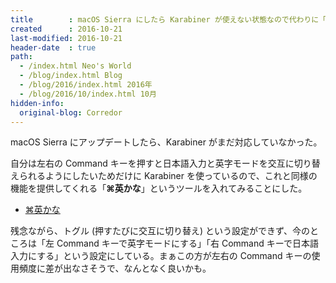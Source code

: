 ```yaml
---
title        : macOS Sierra にしたら Karabiner が使えない状態なので代わりに「⌘英かな」を使う
created      : 2016-10-21
last-modified: 2016-10-21
header-date  : true
path:
  - /index.html Neo's World
  - /blog/index.html Blog
  - /blog/2016/index.html 2016年
  - /blog/2016/10/index.html 10月
hidden-info:
  original-blog: Corredor
---
```


macOS Sierra にアップデートしたら、Karabiner がまだ対応していなかった。

自分は左右の Command キーを押すと日本語入力と英字モードを交互に切り替えられるようにしたいためだけに Karabiner を使っているので、これと同様の機能を提供してくれる「**⌘英かな**」というツールを入れてみることにした。

- [⌘英かな](https://ei-kana.appspot.com/)

残念ながら、トグル (押すたびに交互に切り替え) という設定ができず、今のところは「左 Command キーで英字モードにする」「右 Command キーで日本語入力にする」という設定にしている。まぁこの方が左右の Command キーの使用頻度に差が出なさそうで、なんとなく良いかも。
